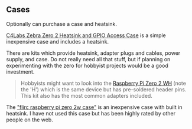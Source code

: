 ## Cases

Optionally can purchase a case and heatsink. 

[C4Labs Zebra Zero 2 Heatsink and GPIO Access Case](https://www.amazon.com/C4Labs-Zebra-Heatsink-Access-Raspberry/dp/B09MG4RZR8?crid=3ATA2HSGFVWCC&dib=eyJ2IjoiMSJ9.73Nqb_yII8u4WocJEIjBRzqNd7Y7jlzeuyhU9fc4zT8f39ybvte8EI_V4DH3X0PtPGMIknQoW1wZo1uATXsPZkBt068vIw2fnxLoo7mgWhg1GLIxjup9pG73lgbOPcp7iuiK6AybPQF9A7DuWEjPuqYIXel-zL7gYKlsQ7MH4OGJS96xyYTc88xD0lwYOOmjacJ2SKQTvyLKo3OKA5VwBZxXDzghyuM2TFqOO2SR67c.6NjwCixA7TqnSKQeVpxsK5zrR5kC4LqfwOvOCDkwXTI&dib_tag=se&keywords=raspberry%2Bpi%2Bzero%2Bheatsink&qid=1730306632&sprefix=raspberry%2Bpi%2Bzero%2Bheatsink%2Caps%2C171&sr=8-15&th=1) is a simple inexpensive case and includes a heatsink.

There are kits which provide heatsink, adapter plugs and cables, power supply, and case. Do not really need all that stuff, but if planning on experimenting with the zero for hobbyist projects would be a good investment.

> Hobbyists might want to look into the [Raspberry Pi Zero 2 WH](https://www.amazon.com/Raspberry-Pre-Soldered-Quad-Core-Cortex-A53-Bluetooth/dp/B09LTDQY2Z?crid=2F1ROESDMJEEH&dib=eyJ2IjoiMSJ9.ZRkw-UBGd2wKac55R_LdbQEY59lYdOwmzw-d1jRJ_O69ZbSqwF7G8r1DFdwcfEVk6k5x2dmcTS86C9GtzDr1UFVxtnV3FxdCo4dtTWOQ0SX29EOHh_Z42CTthfuHR7BnT0Bi1_Da9YPRGUA8mXXDmhvWaG2cJy1HWinM8N80RsSlKmZ3Moj7nZon4o8sAjhLGIGiXuCR99AyDZOdWM1iqi-zum0q3h1k2gWF74NoWoM.iEpWPLOhYNvz1-e2JoT2QoKAGXayKElWRVn8GzFrDrk&dib_tag=se&keywords=raspberry+pi+zero+2wh&qid=1730305868&sprefix=raspberry+pi+zero+2wh%2Caps%2C145&sr=8-2) (note the 'H') which is the same device but has pre-soldered header pins. This kit also has the most common adapters included.

The ["flirc raspberry pi zero 2w case"](https://www.amazon.com/s?k=flirc+raspberry+pi+zero+2w+case&crid=3739XH537JC5G&sprefix=FLIRC+Zero+case%2Caps%2C325&ref=nb_sb_ss_ts-doa-p_4_15) is an inexpensive case with built in heatsink. I have not used this case but has been highly rated by other people on the web. 



